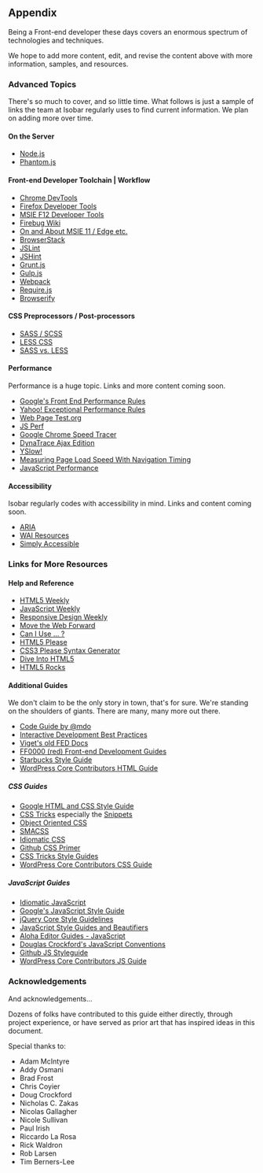 
## Appendix

Being a Front-end developer these days covers an enormous spectrum of technologies and techniques.

We hope to add more content, edit, and revise the content above with more information, samples, and resources.

### Advanced Topics

There's so much to cover, and so little time. What follows is just a sample of links the team at Isobar regularly uses to find current information. We plan on adding more over time.

#### On the Server

 - [Node.js](http://nodejs.org)
 - [Phantom.js](http://phantomjs.org/)

#### Front-end Developer Toolchain | Workflow

 - [Chrome DevTools](https://developer.chrome.com/devtools)
 - [Firefox Developer Tools](https://developer.mozilla.org/en-US/docs/Tools)
 - [MSIE F12 Developer Tools](https://msdn.microsoft.com/library/bg182326(v=vs.85))
 - [Firebug Wiki](https://getfirebug.com/wiki/index.php/Main_Page)
 - [On and About MSIE 11 / Edge etc.](http://dev.modern.ie/)
 - [BrowserStack](http://www.browserstack.com)
 - [JSLint](http://www.jslint.com/)
 - [JSHint](http://jshint.com/)
 - [Grunt.js](http://gruntjs.com)
 - [Gulp.js](http://gulpjs.com/)
 - [Webpack](http://webpack.github.io/)
 - [Require.js](http://requirejs.org/)
 - [Browserify](http://browserify.org/)

#### CSS Preprocessors / Post-processors

 - [SASS / SCSS](http://sass-lang.com/)
 - [LESS CSS](http://lesscss.org/)
 - [SASS vs. LESS](http://css-tricks.com/sass-vs-less/)

#### Performance

Performance is a huge topic. Links and more content coming soon.

 - [Google's Front End Performance Rules](https://developers.google.com/speed/docs/best-practices/rules_intro)
 - [Yahoo! Exceptional Performance Rules](http://developer.yahoo.com/performance/)
 - [Web Page Test.org](http://www.webpagetest.org/)
 - [JS Perf](http://jsperf.com/)
 - [Google Chrome Speed Tracer](https://developers.google.com/web-toolkit/speedtracer/)
 - [DynaTrace Ajax Edition](http://www.compuware.com/application-performance-management/ajax-performance-testing.html)
 - [YSlow!](https://addons.mozilla.org/en-us/firefox/addon/yslow/)
 - [Measuring Page Load Speed With Navigation Timing](http://www.html5rocks.com/en/tutorials/webperformance/basics/)
 - [JavaScript Performance](https://gist.github.com/3086328)

#### Accessibility

Isobar regularly codes with accessibility in mind. Links and content coming soon.

 - [ARIA](http://www.w3.org/WAI/intro/aria)
 - [WAI Resources](http://www.w3.org/WAI/Resources/Overview)
 - [Simply Accessible](http://simplyaccessible.com/)

### Links for More Resources

#### Help and Reference

 - [HTML5 Weekly](http://html5weekly.com/archive/)
 - [JavaScript Weekly](http://javascriptweekly.com/archive/)
 - [Responsive Design Weekly](http://responsivedesignweekly.com/)
 - [Move the Web Forward](http://movethewebforward.org/)
 - [Can I Use ... ?](http://caniuse.com/)
 - [HTML5 Please](http://html5please.com/) 
 - [CSS3 Please Syntax Generator](http://css3please.com/)
 - [Dive Into HTML5](http://diveintohtml5.info/)
 - [HTML5 Rocks](http://www.html5rocks.com)

#### Additional Guides

We don't claim to be the only story in town, that's for sure. We're standing on the shoulders of giants. There are many, many more out there.

 - [Code Guide by @mdo](http://mdo.github.io/code-guide/)
 - [Interactive Development Best Practices](http://joemorgan.github.io/Developer-Docs/)
 - [Viget's old FED Docs](https://github.com/greypants/FED-docs/tree/patch-1)
 - [FF0000 (red) Front-end Development Guides](http://ff0000.github.io/Front-End-Development-Guidelines/)
 - [Starbucks Style Guide](http://www.starbucks.com/static/reference/styleguide/)
 - [WordPress Core Contributors HTML Guide](https://make.wordpress.org/core/handbook/best-practices/coding-standards/html/)

##### CSS Guides

 - [Google HTML and CSS Style Guide](http://google-styleguide.googlecode.com/svn/trunk/htmlcssguide.xml)
 - [CSS Tricks](http://css-tricks.com/) especially the [Snippets](http://css-tricks.com/snippets/)
 - [Object Oriented CSS](https://github.com/stubbornella/oocss/wiki/)
 - [SMACSS](http://smacss.com/)
 - [Idiomatic CSS](https://github.com/necolas/idiomatic-css/)
 - [Github CSS Primer](http://primercss.io/)
 - [CSS Tricks Style Guides](https://css-tricks.com/css-style-guides/)
 - [WordPress Core Contributors CSS Guide](https://make.wordpress.org/core/handbook/best-practices/coding-standards/css/)

##### JavaScript Guides

 - [Idiomatic JavaScript](https://github.com/rwldrn/idiomatic.js)
 - [Google's JavaScript Style Guide](http://google-styleguide.googlecode.com/svn/trunk/javascriptguide.xml)
 - [jQuery Core Style Guidelines](http://docs.jquery.com/JQuery_Core_Style_Guidelines)
 - [JavaScript Style Guides and Beautifiers](http://addyosmani.com/blog/javascript-style-guides-and-beautifiers/)
 - [Aloha Editor Guides - JavaScript](http://www.alohaeditor.org/guides/style_guide.html)
 - [Douglas Crockford's JavaScript Conventions](http://javascript.crockford.com/code.html)
 - [Github JS Styleguide](https://github.com/styleguide/javascript)
 - [WordPress Core Contributors JS Guide](https://make.wordpress.org/core/handbook/best-practices/coding-standards/javascript/)


### Acknowledgements

And acknowledgements...

Dozens of folks have contributed to this guide either directly, through project experience, or have served as prior art that has inspired ideas in this document.

Special thanks to:

 - Adam McIntyre
 - Addy Osmani
 - Brad Frost
 - Chris Coyier
 - Doug Crockford
 - Nicholas C. Zakas
 - Nicolas Gallagher
 - Nicole Sullivan
 - Paul Irish
 - Riccardo La Rosa
 - Rick Waldron
 - Rob Larsen
 - Tim Berners-Lee





